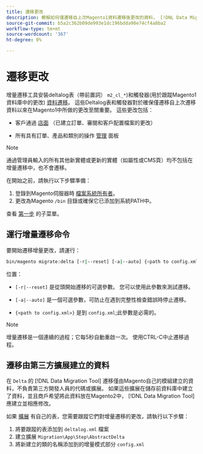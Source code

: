 ```yaml
---
title: 遷移更改
description: 瞭解如何僅遷移自上次Magento1資料遷移後更改的資料， [!DNL Data Migration Tool]。
source-git-commit: b5a2c362b09de993e1dc196bdda90e74cf4a8ba2
workflow-type: tm+mt
source-wordcount: '367'
ht-degree: 0%

---
```



# 遷移更改

增量遷移工具安裝deltalog表（帶前置詞） `m2_cl_*`)和觸發器(用於跟蹤Magento1資料庫中的更改) [資料遷移](data.md)。 這些Deltalog表和觸發器對於確保僅遷移自上次遷移資料以來在Magento1中所做的更改至關重要。 這些更改包括：

* 客戶通過 [店面](https://glossary.magento.com/storefront) （已建立訂單、審閱和客戶配置檔案的更改）

* 所有具有訂單、產品和類別的操作 [管理](https://glossary.magento.com/magento-admin) 面板

>[!NOTE]
>
>通過管理員輸入的所有其他新實體或更新的實體（如屬性或CMS頁）均不包括在增量遷移中，也不會遷移。


在開始之前，請執行以下步驟準備：

1. 登錄到Magento伺服器時 [檔案系統所有者](https://devdocs.magento.com/guides/v2.4/install-gde/prereq/file-sys-perms-over.html)。
1. 更改為Magento `/bin` 目錄或確保它已添加到系統PATH中。

查看 [第一步](overview.md#first-steps) 的子菜單。

## 運行增量遷移命令

要開始遷移增量更改，請運行：

```bash
bin/magento migrate:delta [-r|--reset] [-a|--auto] {<path to config.xml>}
```

位置：

* `[-r|--reset]` 是從頭開始遷移的可選參數。 您可以使用此參數來測試遷移。

* `[-a|--auto]` 是一個可選參數，可防止在遇到完整性檢查錯誤時停止遷移。

* `{<path to config.xml>}` 是到 `config.xml`;此參數是必需的。

>[!NOTE]
>
>增量遷移是一個連續的過程；它每5秒自動重啟一次。 使用CTRL-C中止遷移過程。


## 遷移由第三方擴展建立的資料

在 `Delta` 的 [!DNL Data Migration Tool] 遷移僅由Magento自己的模組建立的資料，不負責第三方開發人員的代碼或擴展。 如果這些擴展在儲存前資料庫中建立了資料，並且商戶希望將此資料放在Magento2中， [!DNL Data Migration Tool] 應建立並相應修改。

如果 [擴展](https://glossary.magento.com/extension) 有自己的表，您需要跟蹤它們對增量遷移的更改，請執行以下步驟：

1. 將要跟蹤的表添加到 `deltalog.xml` 檔案
1. 建立擴展 `Migration\App\Step\AbstractDelta`
1. 將新建立的類的名稱添加到的增量模式部分 `config.xml`
